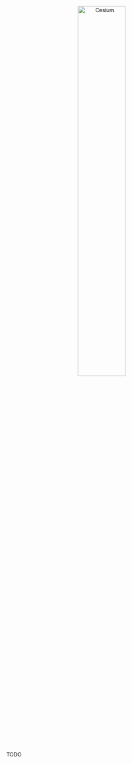<p align="center">
<img src="https://github.com/AnalyticalGraphicsInc/cesium/wiki/logos/Cesium_Logo_Color.jpg" width="50%" alt="Cesium" />
</p>

TODO